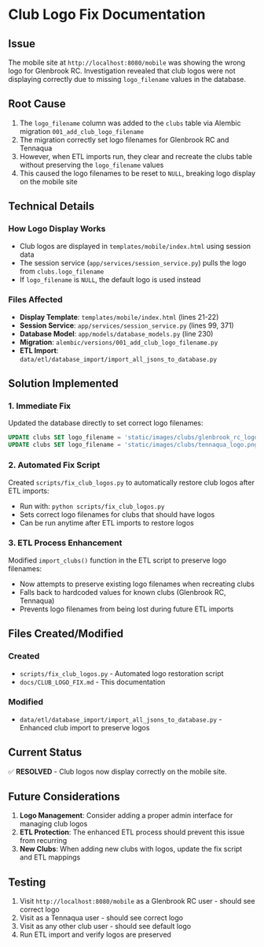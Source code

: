 # Club Logo Fix Documentation

## Issue
The mobile site at `http://localhost:8080/mobile` was showing the wrong logo for Glenbrook RC. Investigation revealed that club logos were not displaying correctly due to missing `logo_filename` values in the database.

## Root Cause
1. The `logo_filename` column was added to the `clubs` table via Alembic migration `001_add_club_logo_filename`
2. The migration correctly set logo filenames for Glenbrook RC and Tennaqua
3. However, when ETL imports run, they clear and recreate the clubs table without preserving the `logo_filename` values
4. This caused the logo filenames to be reset to `NULL`, breaking logo display on the mobile site

## Technical Details

### How Logo Display Works
- Club logos are displayed in `templates/mobile/index.html` using session data
- The session service (`app/services/session_service.py`) pulls the logo from `clubs.logo_filename`
- If `logo_filename` is `NULL`, the default logo is used instead

### Files Affected
- **Display Template**: `templates/mobile/index.html` (lines 21-22)
- **Session Service**: `app/services/session_service.py` (lines 99, 371)
- **Database Model**: `app/models/database_models.py` (line 230)
- **Migration**: `alembic/versions/001_add_club_logo_filename.py`
- **ETL Import**: `data/etl/database_import/import_all_jsons_to_database.py`

## Solution Implemented

### 1. Immediate Fix
Updated the database directly to set correct logo filenames:
```sql
UPDATE clubs SET logo_filename = 'static/images/clubs/glenbrook_rc_logo.png' WHERE name = 'Glenbrook RC';
UPDATE clubs SET logo_filename = 'static/images/clubs/tennaqua_logo.png' WHERE name = 'Tennaqua';
```

### 2. Automated Fix Script
Created `scripts/fix_club_logos.py` to automatically restore club logos after ETL imports:
- Run with: `python scripts/fix_club_logos.py`
- Sets correct logo filenames for clubs that should have logos
- Can be run anytime after ETL imports to restore logos

### 3. ETL Process Enhancement
Modified `import_clubs()` function in the ETL script to preserve logo filenames:
- Now attempts to preserve existing logo filenames when recreating clubs
- Falls back to hardcoded values for known clubs (Glenbrook RC, Tennaqua)
- Prevents logo filenames from being lost during future ETL imports

## Files Created/Modified

### Created
- `scripts/fix_club_logos.py` - Automated logo restoration script
- `docs/CLUB_LOGO_FIX.md` - This documentation

### Modified
- `data/etl/database_import/import_all_jsons_to_database.py` - Enhanced club import to preserve logos

## Current Status
✅ **RESOLVED** - Club logos now display correctly on the mobile site.

## Future Considerations
1. **Logo Management**: Consider adding a proper admin interface for managing club logos
2. **ETL Protection**: The enhanced ETL process should prevent this issue from recurring
3. **New Clubs**: When adding new clubs with logos, update the fix script and ETL mappings

## Testing
1. Visit `http://localhost:8080/mobile` as a Glenbrook RC user - should see correct logo
2. Visit as a Tennaqua user - should see correct logo  
3. Visit as any other club user - should see default logo
4. Run ETL import and verify logos are preserved 